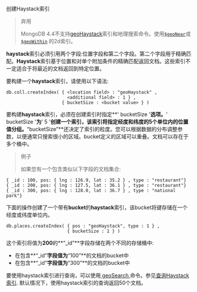  创建Haystack索引

> 弃用
>
> MongoDB 4.4不支持[geoHaystack](https://docs.mongodb.com/master/core/geohaystack/)索引和地理搜索命令。使用[`$geoNear`](https://docs.mongodb.com/master/reference/operator/aggregation/geoNear/pipe._S_geoNear)或[`$geoWithin`](https://docs.mongodb.com/master/reference/operator/query/geoWithin/op._S_geoWithin) 的2d索引。

**haystack**索引必须引用两个字段:位置字段和第二个字段。第二个字段用于精确匹配。**Haystack**索引基于位置和对单个附加条件的精确匹配返回文档。这些索引不一定适合于将最近的文档返回到特定位置。

要构建一个**haystack**索引，请使用以下语法:

```shell
db.coll.createIndex( { <location field> : "geoHaystack" ,
                       <additional field> : 1 } ,
                     { bucketSize : <bucket value> } )
```

要构建**haystack**索引，必须在创建索引时指定**' bucketSize '**选项。**' bucketSize '**为**' 5 '**创建一个索引，该索引将指定经度和纬度的5个单位内的位置值分组。**“bucketSize”**还决定了索引的粒度。您可以根据数据的分布调整参数，以便通常只搜索很小的区域。bucket定义的区域可以重叠。文档可以存在于多个桶中。

> 例子
>
> 如果您有一个包含类似以下字段的文档集合:

```shell
{ _id : 100, pos: { lng : 126.9, lat : 35.2 } , type : "restaurant"}
{ _id : 200, pos: { lng : 127.5, lat : 36.1 } , type : "restaurant"}
{ _id : 300, pos: { lng : 128.0, lat : 36.7 } , type : "national park"}
```

下面的操作创建了一个带有**bucket**的**haystack**索引，该bucket将键存储在一个经度或纬度单位内。

```shell
db.places.createIndex( { pos : "geoHaystack", type : 1 } ,
                       { bucketSize : 1 } )
```

这个索引将值为**200**的**“_id”**字段存储在两个不同的存储桶中:

- 在包含**“_id”**字段值为**“100”**的文档的bucket中
- 在包含**“_id”**字段值为**“300”**的文档的bucket中

要使用haystack索引进行查询，可以使用[ geoSearch ](https://docs.mongodb.com/master/reference/command/geoSearch/dbcmd.geoSearch) 命令。参见[查询Haystack索引](https://docs.mongodb.com/master/tutorial/query-a-geohaystack-index/geospatial-indexes-haystack-queries).
默认情况下，使用haystack索引的查询返回50个文档。


